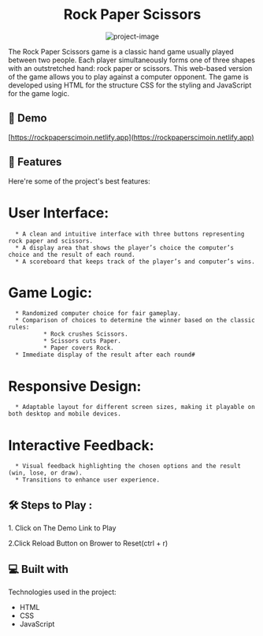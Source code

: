 <h1 align="center" id="title">Rock Paper Scissors</h1>

<p align="center"><img src="https://socialify.git.ci/Moinnazeer/Rock_Paper_Scissors_Game/image?font=Bitter&amp;forks=1&amp;issues=1&amp;language=1&amp;name=1&amp;owner=1&amp;pattern=Circuit%20Board&amp;pulls=1&amp;stargazers=1&amp;theme=Dark" alt="project-image"></p>

<p id="description">The Rock Paper Scissors game is a classic hand game usually played between two people. Each player simultaneously forms one of three shapes with an outstretched hand: rock paper or scissors. This web-based version of the game allows you to play against a computer opponent. The game is developed using HTML for the structure CSS for the styling and JavaScript for the game logic.</p>

<h2>🚀 Demo</h2>

[https://rockpaperscimoin.netlify.app](https://rockpaperscimoin.netlify.app)

  
  
<h2>🧐 Features</h2>

Here're some of the project's best features:

# User Interface:
      * A clean and intuitive interface with three buttons representing rock paper and scissors. 
      * A display area that shows the player’s choice the computer’s choice and the result of each round. 
      * A scoreboard that keeps track of the player’s and computer’s wins.
# Game Logic:
      * Randomized computer choice for fair gameplay.
      * Comparison of choices to determine the winner based on the classic rules:
              * Rock crushes Scissors.
              * Scissors cuts Paper.
              * Paper covers Rock.
      * Immediate display of the result after each round# 

# Responsive Design:
      * Adaptable layout for different screen sizes, making it playable on both desktop and mobile devices.

# Interactive Feedback:
      * Visual feedback highlighting the chosen options and the result (win, lose, or draw).
      * Transitions to enhance user experience.

<h2>🛠️ Steps to Play :</h2>

<p>1. Click on The Demo Link to Play</p>


<p>2.Click Reload Button on Brower to Reset(ctrl + r)</p>


  
  
<h2>💻 Built with</h2>

Technologies used in the project:

*   HTML
*   CSS
*   JavaScript
